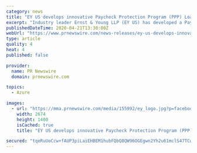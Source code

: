 ```yaml
---
category: news
title: "EY US develops innovative Paycheck Protection Program (PPP) Loan Forgiveness Platform using Microsoft cloud"
excerpt: "Industry leader Ernst & Young LLP (EY US) has developed a Paycheck Protection Program (PPP) Loan Forgiveness Platform to address the complex challenges banks face and bring certainty to their small business clients - Integration of EY industry experience and knowledge with Microsoft technologies delivers an open and flexible solution to address ..."
publishedDateTime: 2020-04-21T13:30:00Z
webUrl: "https://www.prnewswire.com/news-releases/ey-us-develops-innovative-paycheck-protection-program-ppp-loan-forgiveness-platform-using-microsoft-cloud-301044394.html"
type: article
quality: 4
heat: 4
published: false

provider:
  name: PR Newswire
  domain: prnewswire.com

topics:
  - Azure

images:
  - url: "https://mma.prnewswire.com/media/155992/ey_logo.jpg?p=facebook"
    width: 2674
    height: 1400
    isCached: true
    title: "EY US develops innovative Paycheck Protection Program (PPP) Loan Forgiveness Platform using Microsoft cloud"

secured: "tqeRuUoCcw+fAUP3piLaiEHBEM1hubFQbQ8QW96OGEgwn2Yh2u61mclS47TCw1rFHjkiBMzVD3K4sCAesjZfNLBaNeXS8GRhZn4TUSz79AKj8Vv6BGS6Udoz+hsBWOXIQRd8I3EQuOaxjKH5FTvX9YF2xyHy/7BLH2urEqLJ7koofo3fGgPzQnY04HJ4GaSskcgTgQotlJVZzQ3sTSQLiYFpglGfgAEVNLKFY8fg9zVzWaNZeDD5c8AJBj0To66G2Ly2472HKyQ10C4SWSpES2KdSJZGV5WYqJUSpaIOufzifohECNWYkhx/5sYvz2leGZzmOXh0qzUbJ9wUUuwFCijfKGt08pDZZxX8V6qgkdWwABwD+V1TcP74MhxmA4ngjyAdbQl1wBO5QCL57LofUCIjaIVP0jDKnJF+pLeoEwS5pPz7HRuM49fQ5KXxLC1tV68RitmPLFBq7uqnRPz84HItOcr+4Nj8GX+PKaDqlgQ=;kQ6Mk4TVI5pCn01oUI1kWw=="
---
```


